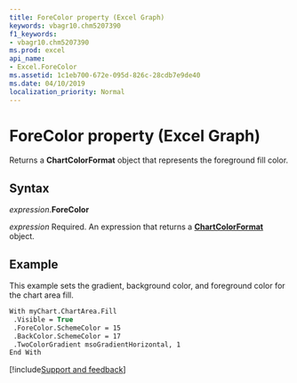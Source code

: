 ```yaml
---
title: ForeColor property (Excel Graph)
keywords: vbagr10.chm5207390
f1_keywords:
- vbagr10.chm5207390
ms.prod: excel
api_name:
- Excel.ForeColor
ms.assetid: 1c1eb700-672e-095d-826c-28cdb7e9de40
ms.date: 04/10/2019
localization_priority: Normal
---
```



# ForeColor property (Excel Graph)

Returns a **ChartColorFormat** object that represents the foreground fill color.

## Syntax

_expression_.**ForeColor**

_expression_ Required. An expression that returns a **[ChartColorFormat](excel.chartcolorformat.md)** object.

## Example

This example sets the gradient, background color, and foreground color for the chart area fill.

```vb
With myChart.ChartArea.Fill 
 .Visible = True 
 .ForeColor.SchemeColor = 15 
 .BackColor.SchemeColor = 17 
 .TwoColorGradient msoGradientHorizontal, 1 
End With
```

[!include[Support and feedback](~/includes/feedback-boilerplate.md)]